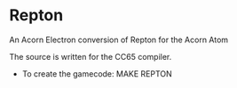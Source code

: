 # Repton
An Acorn Electron conversion of Repton for the Acorn Atom

The source is written for the CC65 compiler.

* To create the gamecode: MAKE REPTON
